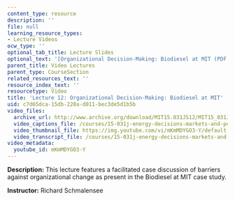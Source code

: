 ```yaml
---
content_type: resource
description: ''
file: null
learning_resource_types:
- Lecture Videos
ocw_type: ''
optional_tab_title: Lecture Slides
optional_text: '[Organizational Decision-Making: Biodiesel at MIT (PDF - 1.3MB)](resources/mit15_031js12_lec12)'
parent_title: Video Lectures
parent_type: CourseSection
related_resources_text: ''
resource_index_text: ''
resourcetype: Video
title: 'Lecture 12: Organizational Decision-Making: Biodiesel at MIT'
uid: c7d65dca-15db-220a-d011-bec3de5d1b5b
video_files:
  archive_url: http://www.archive.org/download/MIT15.031JS12/MIT15_031JS12_lec12_300k.mp4
  video_captions_file: /courses/15-031j-energy-decisions-markets-and-policies-spring-2012/fccb823100595fd0963be4bdb7c6516b_mKmMDYGO3-Y.vtt
  video_thumbnail_file: https://img.youtube.com/vi/mKmMDYGO3-Y/default.jpg
  video_transcript_file: /courses/15-031j-energy-decisions-markets-and-policies-spring-2012/4e827d78f88feeab667cfd90aef3c645_mKmMDYGO3-Y.pdf
video_metadata:
  youtube_id: mKmMDYGO3-Y
---
```


**Description:** This lecture features a facilitated case discussion of barriers against organizational change as present in the Biodiesel at MIT case study.

**Instructor:** Richard Schmalensee